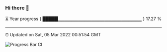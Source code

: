 ### Hi there 👋

⏳ Year progress { █████▁▁▁▁▁▁▁▁▁▁▁▁▁▁▁▁▁▁▁▁▁▁▁▁▁ } 17.27 %

---

⏰ Updated on Sat, 05 Mar 2022 00:51:54 GMT

![Progress Bar CI](https://github.com/liununu/liununu/workflows/Progress%20Bar%20CI/badge.svg)
